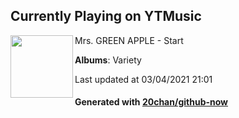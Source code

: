 ## Currently Playing on YTMusic

[<img align="left" width="100" src="https://lh3.googleusercontent.com/qQtRtxBpkPIeb27NsqDzec5AVvz7QPktkunYoI_3aO3SFZv5X21Ip4t0Gb7GAFEW9Y56QAzV0ezZChxbhw">](https://music.youtube.com/watch?v=NUFfRHk1Qcs)

Mrs. GREEN APPLE - Start

**Albums**: Variety

Last updated at 03/04/2021 21:01

#### Generated with [20chan/github-now](https://github.com/20chan/github-now)


<!--
**20chan/20chan** is a ✨ _special_ ✨ repository because its `README.md` (this file) appears on your GitHub profile.

Here are some ideas to get you started:

- 🔭 I’m currently working on ...
- 🌱 I’m currently learning ...
- 👯 I’m looking to collaborate on ...
- 🤔 I’m looking for help with ...
- 💬 Ask me about ...
- 📫 How to reach me: ...
- 😄 Pronouns: ...
- ⚡ Fun fact: ...
-->
